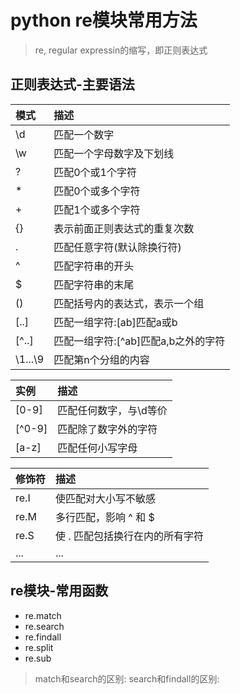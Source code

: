 # python re模块常用方法
>re, regular expressin的缩写，即正则表达式
## **正则表达式-主要语法**
| 模式 | 描述 |
| :------------ | :------------- |
| \d | 匹配一个数字 |
| \w | 匹配一个字母数字及下划线 |
| ? | 匹配0个或1个字符 |
| * | 匹配0个或多个字符 |
| + | 匹配1个或多个字符 |
| {} | 表示前面正则表达式的重复次数 |
| . | 匹配任意字符(默认除换行符) |
| ^ | 匹配字符串的开头 |
| $ | 匹配字符串的末尾 |
| () | 匹配括号内的表达式，表示一个组 |
| [..] | 匹配一组字符:[ab]匹配a或b |
| [^..] | 匹配一组字符:[^ab]匹配a,b之外的字符 |
| \1...\9 | 匹配第n个分组的内容 |

| 实例 | 描述 |
| :------------ | :------------- |
| [0-9] | 匹配任何数字，与\d等价 |
| [^0-9] | 匹配除了数字外的字符 |
| [a-z] | 匹配任何小写字母 |

| 修饰符 | 描述 |
| :------------ | :------------- |
| re.I | 使匹配对大小写不敏感 |
| re.M | 多行匹配，影响 ^ 和 $ |
| re.S | 使 . 匹配包括换行在内的所有字符 |
| ... | ... |
## **re模块-常用函数**
- re.match
- re.search
- re.findall
- re.split
- re.sub
>match和search的区别:
>search和findall的区别:
